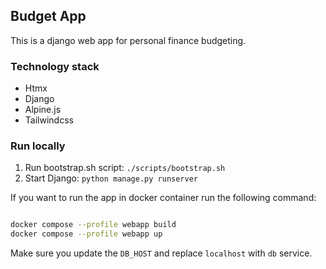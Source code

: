 ## Budget App

This is a django web app for personal finance budgeting.

### Technology stack

- Htmx
- Django
- Alpine.js
- Tailwindcss

### Run locally

1. Run bootstrap.sh script: `./scripts/bootstrap.sh`
2. Start Django: `python manage.py runserver`

If you want to run the app in docker container run the following command:

```bash

docker compose --profile webapp build
docker compose --profile webapp up

```

Make sure you update the `DB_HOST` and replace `localhost` with `db` service.
